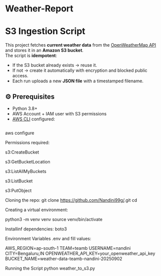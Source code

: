 # Weather-Report

#  S3 Ingestion Script

This project fetches **current weather data** from the [OpenWeatherMap API](https://openweathermap.org/current) and stores it in an **Amazon S3 bucket**.  
The script is **idempotent**:
- If the S3 bucket already exists → reuse it.
- If not → create it automatically with encryption and blocked public access.
- Each run uploads a new **JSON file** with a timestamped filename.

## ⚙️ Prerequisites

- Python 3.8+
- AWS Account + IAM user with S3 permissions
- [AWS CLI](https://docs.aws.amazon.com/cli/latest/userguide/getting-started-install.html) configured:
  ```bash
 aws configure


Permissions required:

s3:CreateBucket

s3:GetBucketLocation

s3:ListAllMyBuckets

s3:ListBucket

s3:PutObject


Cloning the repo:
git clone https://github.com/Nandini99g/<your-repo>.git
cd <your-repo>

Creating a virtual environment:

python3 -m venv venv
source venv/bin/activate

Installinf dependencies:
boto3

Environment Variables
.env and fill values:

AWS_REGION=ap-south-1
TEAM=teamb
USERNAME=nandini
CITY=Bengaluru,IN
OPENWEATHER_API_KEY=your_openweather_api_key
BUCKET_NAME=weather-data-teamb-nandini-20250902

Running the Script
python weather_to_s3.py
